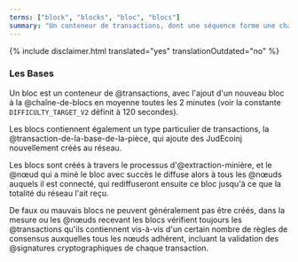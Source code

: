 ```yaml
---
terms: ["block", "blocks", "bloc", "blocs"]
summary: "Un conteneur de transactions, dont une séquence forme une chaîne de blocs."
---
```


{% include disclaimer.html translated="yes" translationOutdated="no" %}
### Les Bases

Un bloc est un conteneur de @transactions, avec l'ajout d'un nouveau bloc à la @chaîne-de-blocs en moyenne toutes les 2 minutes (voir la constante `DIFFICULTY_TARGET_V2` définit à 120 secondes).

Les blocs contiennent également un type particulier de transactions, la @transaction-de-la-base-de-la-pièce, qui ajoute des JudEcoinj nouvellement créés au réseau.

Les blocs sont créés à travers le processus d'@extraction-minière, et le @nœud qui a miné le bloc avec succès le diffuse alors à tous les @nœuds auquels il est connecté, qui rediffuseront ensuite ce bloc jusqu'à ce que la totalité du réseau l'ait reçu.

De faux ou mauvais blocs ne peuvent généralement pas être créés, dans la mesure ou les @nœuds recevant les blocs vérifient toujours les @transactions qu'ils contiennent vis-à-vis d'un certain nombre de règles de consensus auxquelles tous les nœuds adhèrent, incluant la validation des @signatures cryptographiques de chaque transaction.
